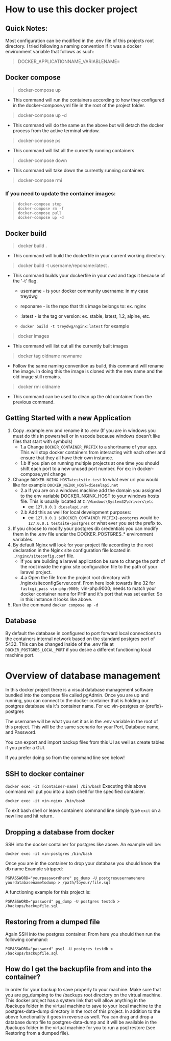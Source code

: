 # How to use this docker project

## Quick Notes:

Most configuration can be modified in the .env file of this projects root directory. I tried following a naming convention if it was a docker environment variable that follows as such:

> DOCKER_APPLICATIONNAME_VARIABLENAME=

## Docker compose

> docker-compose up

- This command will run the containers according to how they configured in the docker-compose.yml file in the root of the project folder.

> docker-compose up -d

- This command will do the same as the above but will detach the docker process from the active terminal window.

> docker-compose ps

- This command will list all the currently running containers

> docker-compose down

- This command will take down the currently running containers

> docker-compose rmi

### If you need to update the container images:

> ```
> docker-compose stop
> docker-compose rm -f
> docker-compose pull   
> docker-compose up -d
> ```

## Docker build

> docker build .

- This command will build the dockerfile in your current working directory.

> docker build -t username/reponame:latest .

- This command builds your dockerfile in your cwd and tags it because of the '-t' flag.

  - username - is your docker community username: in my case treydwg
  - reponame - is the repo that this image belongs to: ex. nginx
  - :latest - is the tag or version: ex. stable, latest, 1.2, alpine, etc.

  - ```docker build -t treydwg/nginx:latest``` for example

>  docker images

- This command will list out all the currently built images

> docker tag oldname newname

- Follow the same naming convention as build, this command will rename the image.  In doing this the image is cloned with the new name and the old image still remains.

> docker rmi oldname

- This command can be used to clean up the old container from the previous command.

## Getting Started with a new Application

1. Copy .example.env and rename it to .env (If you are in windows you must do this in powershell or in vscode because windows doesn't like files that start with symbols)
    - 1.a Change ```DOCKER_CONTAINER_PREFIX``` to a shortname of your app. This will stop docker containers from interacting with each other and ensure that they all have their own instance.
    - 1.b If you plan on running multiple projects at one time you should shift each port to a new unused port number. For ex: in docker-compose.yml change 
2. Change ```DOCKER_NGINX_HOST=testsite.test``` to what ever url you would like for example ```DOCKER_NGINX_HOST=dieselapi.net```
    - 2.a If you are on a windows machine add the domain you assigned to the env variable DOCKER_NGINX_HOST to your windows hosts file. This is usually located at ```C:\Windows\System32\drivers\etc```
        - ex: ```127.0.0.1 dieselapi.net```
    - 2.b Add this as well for local development purposes:
      - ex: ```127.0.0.1 ${DOCKER_CONTAINER_PREFIX}-postgres``` would be ```127.0.0.1 testsite-postgres``` or what ever you set the prefix to.
3. If you choose to modify your postgres db credentials you can modify them in the .env file under the DOCKER_POSTGRES_* environment variables.
4. By default Nginx will look for your project file according to the root declaration in the Nginx site configuration file located in ```./nginx/siteconfig.conf``` file. 
    - If you are building a laravel application be sure to change the path of the root inside the nginx site configuration file to the path of your laravel project. 
    - 4.a Open the file from the project root directory with /nginx/siteconfigServer.conf. From here look towards line 32 for ```fastcgi_pass vin-php:9000;```
    vin-php:9000; needs to match your docker container name for PHP and it's port that was set eariler. So in this instance it looks like above.
5. Run the command ```docker compose up -d```

## Database

By default the database in configured to port forward local connections to the containers internal network based on the standard postgres port of 5432. This can be changed inside of the .env file at ```DOCKER_POSTGRES_LOCAL_PORT``` if you desire a different functioning local machine port.

# Overview of database management

In this docker project there is a visual database management software bundled into the compose file called pgAdmin. Once you are up and running, you can connect to the docker container that is holding our postgres database via it's container name. For ex: vin-postgres or {prefix}-postgres

The username will be what you set it as in the .env variable in the root of this project. This will be the same scenario for your Port, Database name, and Password.

You can export and import backup files from this UI as well as create tables if you prefer a GUI. 

If you prefer doing so from the command line see below!

## SSH to docker container

```docker exec -it [container-name] /bin/bash```
Executing this above command will put you into a bash shell for the specified container.

```docker exec -it vin-nginx /bin/bash```

To exit bash shell or leave containers command line simply type ```exit``` on a new line and hit return.

## Dropping a database from docker

SSH into the docker container for postgres like above. An example will be:

```docker exec -it vin-postgres /bin/bash```

Once you are in the container to drop your database you should know the db name 
Example stripped:

```PGPASSWORD="yourpasswordhere" pg_dump -U postgresusernamehere yourdatabasenametodump > /path/toyour/file.sql```

A functioning example for this project is:

```PGPASSWORD="password" pg_dump -U postgres testdb > /backups/backupfile.sql```

## Restoring from a dumped file

Again SSH into the postgres container. From here you should then run the following command:

```PGPASSWORD="password" psql -U postgres testdb < /backups/backupfile.sql```


## How do I get the backupfile from and into the container?

In order for your backup to save properly to your machine. Make sure that you are pg_dumping to the /backups root directory on the virtual machine. This docker project has a system link that will allow anything in the /backups folder in the virtual machine to save to your local machine to the postgres-data-dump directory in the root of this project. In addition to the above functionality it goes in reverse as well. You can drag and drop a database dump file to postgres-data-dump and it will be available in the /backups folder in the virtual machine for you to run a psql restore (see Restoring from a dumped file).
